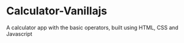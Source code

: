# Calculator-Vanillajs
A calculator app with the basic operators, built using HTML, CSS and Javascript

